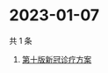 # 2023-01-07

共 1 条

<!-- BEGIN -->
<!-- 最后更新时间 Sat Jan 07 2023 02:11:26 GMT+0800 (China Standard Time) -->

1. [第十版新冠诊疗方案](https://www.zhihu.com/search?q=第十版新冠诊疗方案)

<!-- END -->
